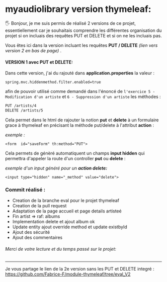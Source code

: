 # myaudiolibrary version thymeleaf:

🖐 Bonjour, je me suis permis de réalisé 2 versions de ce projet, essentiellement car je souhaitais comprendre les différentes organisation du projet si on incluais des requêtes PUT et DELETE et si on ne les incluais pas.

Vous êtes ici dans la version incluant les requêtes **PUT / DELETE** *(lien vers version 2 en bas de page)* .

#### VERSION 1 avec PUT et DELETE: 
Dans cette version, j'ai du rajouté dans **application.properties** la valeur :
```
spring.mvc.hiddenmethod.filter.enabled=true
```
afin de pouvoir utilisé comme demandé dans l'énoncé de `l'exercice 5 - Modification d'un artiste` et `6 - Suppression d'un artiste` les méthodes :
```sh
PUT /artists/4
DELETE /artists/5
```

Cela permet dans le html de rajouter la notion **put** et **delete** à un formulaire grace à thymeleaf en précisant la méthode put/delete à l'attribut **action** :

*exemple :*

```
<form  id="saveForm" th:method="PUT">
```

Cela permets de génèré automatiquent un champs **input hidden** qui permettra d'appeler la route d'un controller **put** ou **delete** :

  *exemple d'un input généré pour un ***action delete:****
```
<input type="hidden" name="_method" value="delete">
```

### Commit réalisé :



- Creation de la branche eval pour le projet thymeleaf
- Creation de la pull request
- Adaptation de la page accueil et page details artisteé
- Fin artist => raf: albums
- Implementation delete et ajout album ok
- Update entity ajout override method et update existbyId
- Ajout des sécurité
- Ajout des commentaires

###### Merci de votre lecture et du temps passé sur le projet:   
---

Je vous partage le lien de la 2e version sans les PUT et DELETE integré :
https://github.com/Fabrice-F/module-thymeleaf/tree/eval_V2
